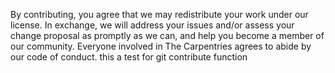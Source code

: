 By contributing, you agree that we may redistribute your work under our license. In exchange, we will address your issues and/or assess your change proposal as promptly as we can, and help you become a member of our community. Everyone involved in The Carpentries agrees to abide by our code of conduct.
this a test for git contribute function
